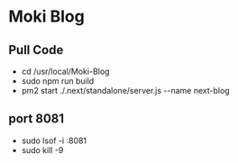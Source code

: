 # Moki Blog

## Pull Code
+ cd /usr/local/Moki-Blog
+ sudo npm run build
+ pm2 start ./.next/standalone/server.js  --name next-blog

## port 8081
+ sudo lsof -i :8081
+ sudo kill -9 <PID>
